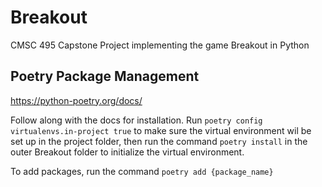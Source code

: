 # Breakout

CMSC 495 Capstone Project implementing the game Breakout in Python

## Poetry Package Management

https://python-poetry.org/docs/

Follow along with the docs for installation. Run `poetry config virtualenvs.in-project true` to make sure the virtual environment wil be set up in the project folder, then run the command `poetry install` in the outer Breakout folder to initialize the virtual environment.

To add packages, run the command `poetry add {package_name}`
